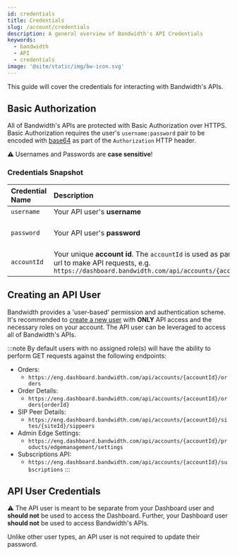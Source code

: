 ```yaml
---
id: credentials
title: Credentials
slug: /account/credentials
description: A general overview of Bandwidth's API Credentials
keywords:
  - bandwidth
  - API
  - credentials
image: '@site/static/img/bw-icon.svg'
---
```


This guide will cover the credentials for interacting with Bandwidth's APIs.

## Basic Authorization

All of Bandwidth's APIs are protected with Basic Authorization over HTTPS. Basic Authorization requires the user's `username:password` pair to be encoded with [base64](https://en.wikipedia.org/wiki/Base64) as part of the `Authorization` HTTP header.

⚠️ Usernames and Passwords are **case sensitive**!

### Credentials Snapshot

| Credential Name | Description                                                                                                                                                   | Example                                            |
|:----------------|:--------------------------------------------------------------------------------------------------------------------------------------------------------------|:---------------------------------------------------|
| `username`      | Your API user's **username**                                                                                                                                  | `jdoe`                                             |
| `password`      | Your API user's **password**                                                                                                                                  | `correct-horse-battery-staple`                     |
| `accountId`     | Your unique **account id**. The `accountId` is used as part of the url to make API requests, e.g. `https://dashboard.bandwidth.com/api/accounts/{accountId}/` | `920012`                                           |

## Creating an API User

Bandwidth provides a 'user-based' permission and authentication scheme. It's recommended to [create a new user](https://support.bandwidth.com/hc/en-us/articles/115007187088-How-to-Create-New-Users-in-the-Bandwidth-Dashboard) with **ONLY** API access and the necessary roles on your account. The API user can be leveraged to access all of Bandwidth's APIs.


:::note
By default users with no assigned role(s) will have the ability to perform GET requests against the following endpoints:
* Orders:  
  * `https://eng.dashboard.bandwidth.com/api/accounts/{accountId}/orders`
* Order Details: 
  * `https://eng.dashboard.bandwidth.com/api/accounts/{accountId}/orders{orderId}`
* SIP Peer Details: 
  * `https://eng.dashboard.bandwidth.com/api/accounts/{accountId}/sites/{siteId}/sippeers`
* Admin Edge Settings: 
  * `https://eng.dashboard.bandwidth.com/api/accounts/{accountId}/products/edgemanagement/settings`
* Subscriptions API: 
  * `https://eng.dashboard.bandwidth.com/api/accounts/{accountId}/subscriptions`
:::

## API User Credentials

⚠️ The API user is meant to be separate from your Dashboard user and **should not** be used to access the Dashboard. Further, your Dashboard user **should not** be used to access Bandwidth's APIs.

Unlike other user types, an API user is not required to update their password.
